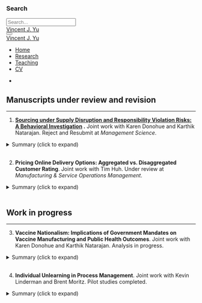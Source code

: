 <html lang=en-us><head><meta charset=utf-8><meta name=viewport content="width=device-width,initial-scale=1"><meta http-equiv=x-ua-compatible content="IE=edge"><meta name=generator content="Source Themes Academic 4.7.0"><meta name=author content="Vincent (Junhao) Yu"><meta name=description content="Vincent's research projects"><link rel=alternate hreflang=en-us href=https://junhaoyu.com/research/><meta name=theme-color content="#0055B7"><link rel=stylesheet href=https://cdnjs.cloudflare.com/ajax/libs/academicons/1.8.6/css/academicons.min.css integrity="sha256-uFVgMKfistnJAfoCUQigIl+JfUaP47GrRKjf6CTPVmw=" crossorigin=anonymous><link rel=stylesheet href=https://cdnjs.cloudflare.com/ajax/libs/font-awesome/5.11.2/css/all.min.css integrity="sha256-+N4/V/SbAFiW1MPBCXnfnP9QSN3+Keu+NlB+0ev/YKQ=" crossorigin=anonymous><link rel=stylesheet href=https://cdnjs.cloudflare.com/ajax/libs/fancybox/3.5.7/jquery.fancybox.min.css integrity="sha256-Vzbj7sDDS/woiFS3uNKo8eIuni59rjyNGtXfstRzStA=" crossorigin=anonymous><link rel=stylesheet href=https://cdnjs.cloudflare.com/ajax/libs/highlight.js/9.15.10/styles/github.min.css crossorigin=anonymous title=hl-light><link rel=stylesheet href=https://cdnjs.cloudflare.com/ajax/libs/highlight.js/9.15.10/styles/dracula.min.css crossorigin=anonymous title=hl-dark disabled><link rel=stylesheet href=https://cdnjs.cloudflare.com/ajax/libs/leaflet/1.5.1/leaflet.css integrity="sha256-SHMGCYmST46SoyGgo4YR/9AlK1vf3ff84Aq9yK4hdqM=" crossorigin=anonymous><script src=https://cdnjs.cloudflare.com/ajax/libs/lazysizes/5.1.2/lazysizes.min.js integrity="sha256-Md1qLToewPeKjfAHU1zyPwOutccPAm5tahnaw7Osw0A=" crossorigin=anonymous async></script><link rel=stylesheet href="https://fonts.googleapis.com/css?family=Noto+Sans+SC&display=swap"><link rel=stylesheet href=/css/academic.min.9740d3e9b8b7c8067f62afa8f39a6f1d.css><script async src="https://www.googletagmanager.com/gtag/js?id=G-27PQEF3MX6"></script><script>window.dataLayer=window.dataLayer||[];function gtag(){dataLayer.push(arguments);}
function trackOutboundLink(url,target){gtag('event','click',{'event_category':'outbound','event_label':url,'transport_type':'beacon','event_callback':function(){if(target!=='_blank'){document.location=url;}}});console.debug("Outbound link clicked: "+url);}
function onClickCallback(event){if((event.target.tagName!=='A')||(event.target.host===window.location.host)){return;}
trackOutboundLink(event.target,event.target.getAttribute('target'));}
gtag('js',new Date());gtag('config','G-27PQEF3MX6',{});document.addEventListener('click',onClickCallback,false);</script><link rel=manifest href=/index.webmanifest><link rel=icon type=image/png href=/images/icon_hu686a56930f6a4bdba5fb3e8ff5a307ad_20723_32x32_fill_lanczos_center_2.png><link rel=apple-touch-icon type=image/png href=/images/icon_hu686a56930f6a4bdba5fb3e8ff5a307ad_20723_192x192_fill_lanczos_center_2.png><link rel=canonical href=https://junhaoyu.com/research/><meta property="twitter:card" content="summary"><meta property="og:site_name" content="Vincent J. Yu"><meta property="og:url" content="https://junhaoyu.com/research/"><meta property="og:title" content="| Vincent J. Yu"><meta property="og:description" content="Vincent's research projects"><meta property="og:image" content="https://junhaoyu.com/images/icon_hu686a56930f6a4bdba5fb3e8ff5a307ad_20723_512x512_fill_lanczos_center_2.png"><meta property="twitter:image" content="https://junhaoyu.com/images/icon_hu686a56930f6a4bdba5fb3e8ff5a307ad_20723_512x512_fill_lanczos_center_2.png"><meta property="og:locale" content="en-us"><meta property="article:published_time" content="2020-10-05T00:00:00+00:00"><meta property="article:modified_time" content="2020-10-24T00:00:48-05:00"><title>| Vincent J. Yu</title></head><body id=top data-spy=scroll data-offset=70 data-target=#TableOfContents><aside class=search-results id=search><div class=container><section class=search-header><div class="row no-gutters justify-content-between mb-3"><div class=col-6><h1>Search</h1></div><div class="col-6 col-search-close"><a class=js-search href=#><i class="fas fa-times-circle text-muted" aria-hidden=true></i></a></div></div><div id=search-box><input name=q id=search-query placeholder=Search... autocapitalize=off autocomplete=off autocorrect=off spellcheck=false type=search></div></section><section class=section-search-results><div id=search-hits></div></section></div></aside><nav class="navbar navbar-expand-lg navbar-light compensate-for-scrollbar" id=navbar-main><div class=container><div class="d-none d-lg-inline-flex"><a class=navbar-brand href=/>Vincent J. Yu</a></div><button type=button class=navbar-toggler data-toggle=collapse data-target=#navbar-content aria-controls=navbar aria-expanded=false aria-label="Toggle navigation">
<span><i class="fas fa-bars"></i></span></button><div class="navbar-brand-mobile-wrapper d-inline-flex d-lg-none"><a class=navbar-brand href=/>Vincent J. Yu</a></div><div class="navbar-collapse main-menu-item collapse justify-content-start" id=navbar-content><ul class="navbar-nav d-md-inline-flex"><li class=nav-item><a class=nav-link href=/#about><span>Home</span></a></li><li class=nav-item><a class="nav-link active" href=/research/><span>Research</span></a></li><li class=nav-item><a class=nav-link href=/teaching/><span>Teaching</span></a></li><li class=nav-item><a class=nav-link href=/CV/><span>CV</span></a></li></ul></div><ul class="nav-icons navbar-nav flex-row ml-auto d-flex pl-md-2"><li class=nav-item><a class="nav-link js-search" href=#><i class="fas fa-search" aria-hidden=true></i></a></li></ul></div></nav><article class=article><div class="article-container pt-3"><h1></h1><div class=article-metadata></div></div><div class=article-container><div class=article-style><h2 id=manuscripts-under-review-and-revision>Manuscripts under review and revision</h2><hr><ol><li><strong><a href="https://drive.google.com/file/d/1QkCntyKl5_cuChD87_FeIt6WmRazTllS/view?usp=sharing" target=_blank rel=noopener>Sourcing under Supply Disruption and Responsibility Violation Risks: A Behavioral Investigation</a>
.</strong> Joint work with Karen Donohue and Karthik Natarajan. Reject and Resubmit at <em>Management Science</em>.</li></ol><details class=abstract><summary markdown=span>Summary (click to expand)</summary>
We investigate sourcing decisions when faced with two suppliers with different cost and risk profiles. Sourcing from one supplier costs more but involves no risk, while sourcing from the other may introduce either supply disruption risk, which influences product supply, or responsibility violation risk, which influences customer demand. To contrast these two types of supplier-induced risks, we present a parsimonious comparative framework based on risk matrices used in practice that organize risk level by two dimensions: likelihood and impact. We first analytically characterize the profit-maximizing sourcing strategies in different likelihood/impact environments and then employ an incentivized experiment with human participants to explore actual sourcing behavior. While sole-sourcing is always theoretically optimal, we find that individuals tend to diversify. However, they are less likely to diversify and more likely to select the optimal supplier when faced with responsibility violation risk relative to supply disruption risk. Concerning the underlying environment, we find that buyers respond similarly to changes in risk likelihood and impact levels in terms of the adjustment in order allocation between the two suppliers. This behavior deviates from the normative predictions, and our analysis suggests that managers will benefit from recognizing the unique characteristics of the two risk dimensions and developing tailored strategies to manage each type of risk. The negative influence of these behavioral factors on profit can be quite significant, especially under responsibility violation risk.</details><br><ol start=2><li><strong>Pricing Online Delivery Options: Aggregated vs. Disaggregated Customer Rating</strong>. Joint work with Tim Huh. Under review at <em>Manufacturing & Service Operations Management</em>.</li></ol><details class=abstract><summary markdown=span>Summary (click to expand)</summary>
Online shopping has become an indispensable part of people's lives. Online retailers, especially small ones who sell through established e-commerce platforms, often choose to outsource the delivery functionality to a set of delivery service providers. To help resolve uncertainty associated with these delivery service providers' on-time reliability, customers can rate the reliability of these providers. A retailer may choose to adopt either an aggregated rating system under which only the overall rating across all the delivery service providers is shown or a disaggregated rating system under which each provider's rating is displayed separately. Online retailers need to understand how to set optimal prices for different delivery options and recognize potential implications of rating system design. Our analysis shows that under the aggregated rating system, the optimal markups should be differentiated, while under the disaggregated rating system, every option should have the same markup. However, the retailer's optimal expected profit is equivalent across the two rating systems. Hence, the simpler aggregated rating system may achieve the same expected outcomes as the seemingly more informative disaggregated rating system. We also assess how the rating systems impact delivery service providers and customers.</details><br><h2 id=work-in-progress>Work in progress</h2><hr><ol start=3><li><strong>Vaccine Nationalism: Implications of Government Mandates on Vaccine Manufacturing and Public Health Outcomes</strong>. Joint work with Karen Donohue and Karthik Natarajan. Analysis in progress.</li></ol><details class=abstract><summary markdown=span>Summary (click to expand)</summary>
The COVID-19 pandemic has created unprecedented pressure on healthcare supply chains. Due to the limited supply of critical products such as PPEs and drugs, several national governments have implemented policies to limit the exporting of such products. As the success of combating the pandemic hinges on the availability of vaccines, there are growing concerns that governments might take similar measures to prioritize supplying vaccines to their own citizens, a phenomenon dubbed by the media as "vaccine nationalism." Against this backdrop, we investigate potential implications of such government mandates on vaccine manufacturers' capacity investment decisions and the associated public health outcomes. Our analysis shows that these mandates do not necessarily result in the intended consequences of increasing the local availability of vaccine doses. In some situations, the policies may actually induce the manufacturer to diversify production to another country. Also, the local, and sometimes even total, capacities may decrease if the capacity investment cost is high. We further study how the associated changes in capacity investments may influence public health outcomes and what behavioral factors may influence decision-makers' choices.</details><br><ol start=4><li><strong>Individual Unlearning in Process Management</strong>. Joint work with Kevin Linderman and Brent Moritz. Pilot studies completed.</li></ol><details class=abstract><summary markdown=span>Summary (click to expand)</summary>
Process management requires organizations to learn and adapt to new routines. While prior research primarily adopts an organizational learning perspective to study process and knowledge management, the "unlearning" procedure attracts more and more attention in recent years. This intentional effort in discarding old knowledge in order to embrace new knowledge is even considered a source of dynamic capability that organizations can leverage on. Although prior literature on organizational learning and change management has recognized individuals' role in shaping organizational level outcomes, there is relatively little research on how individual unlearning might contribute to firms' process improvement initiatives. Our study adopts an experimental approach to address this gap and develop a better understanding of the microfoundations of organizational unlearning in process management. We examine what kind of informational cues might help promote the unlearning process and improve learning outcomes and explore whether important individual characteristics, such as personality, influence different cues' efficacy. Preliminary data shows that different individuals may be susceptible to different cues and that there might be potential benefits of tailoring different cues to individuals with different characteristics.</details><p></p></div></div></article><script src=https://cdnjs.cloudflare.com/ajax/libs/jquery/3.4.1/jquery.min.js integrity="sha256-CSXorXvZcTkaix6Yvo6HppcZGetbYMGWSFlBw8HfCJo=" crossorigin=anonymous></script><script src=https://cdnjs.cloudflare.com/ajax/libs/jquery.imagesloaded/4.1.4/imagesloaded.pkgd.min.js integrity="sha256-lqvxZrPLtfffUl2G/e7szqSvPBILGbwmsGE1MKlOi0Q=" crossorigin=anonymous></script><script src=https://cdnjs.cloudflare.com/ajax/libs/jquery.isotope/3.0.6/isotope.pkgd.min.js integrity="sha256-CBrpuqrMhXwcLLUd5tvQ4euBHCdh7wGlDfNz8vbu/iI=" crossorigin=anonymous></script><script src=https://cdnjs.cloudflare.com/ajax/libs/fancybox/3.5.7/jquery.fancybox.min.js integrity="sha256-yt2kYMy0w8AbtF89WXb2P1rfjcP/HTHLT7097U8Y5b8=" crossorigin=anonymous></script><script src=https://cdnjs.cloudflare.com/ajax/libs/highlight.js/9.15.10/highlight.min.js integrity="sha256-1zu+3BnLYV9LdiY85uXMzii3bdrkelyp37e0ZyTAQh0=" crossorigin=anonymous></script><script src=https://cdnjs.cloudflare.com/ajax/libs/highlight.js/9.15.10/languages/r.min.js></script><script src=https://cdnjs.cloudflare.com/ajax/libs/leaflet/1.5.1/leaflet.js integrity="sha256-EErZamuLefUnbMBQbsEqu1USa+btR2oIlCpBJbyD4/g=" crossorigin=anonymous></script><script>const code_highlighting=true;</script><script>const search_config={"indexURI":"/index.json","minLength":1,"threshold":0.3};const i18n={"no_results":"No results found","placeholder":"Search...","results":"results found"};const content_type={'post':"Posts",'project':"Projects",'publication':"Publications",'talk':"Talks"};</script><script id=search-hit-fuse-template type=text/x-template>
      <div class="search-hit" id="summary-{{key}}">
      <div class="search-hit-content">
        <div class="search-hit-name">
          <a href="{{relpermalink}}">{{title}}</a>
          <div class="article-metadata search-hit-type">{{type}}</div>
          <p class="search-hit-description">{{snippet}}</p>
        </div>
      </div>
      </div>
